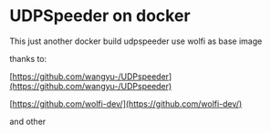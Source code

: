 # UDPSpeeder on docker

This just another docker build udpspeeder use wolfi as base image

thanks to:

[https://github.com/wangyu-/UDPspeeder](https://github.com/wangyu-/UDPspeeder)

[https://github.com/wolfi-dev/](https://github.com/wolfi-dev/)

and other
